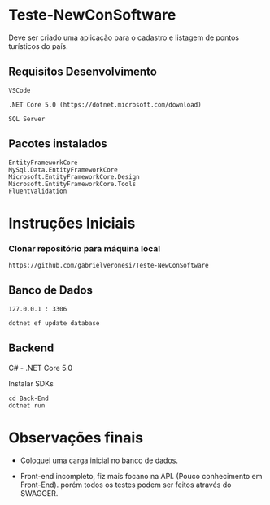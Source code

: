 # Teste-NewConSoftware

Deve ser criado uma aplicação para o cadastro e listagem de pontos turísticos do país.

## Requisitos Desenvolvimento

```
VSCode

.NET Core 5.0 (https://dotnet.microsoft.com/download)

SQL Server

```

## Pacotes instalados

```
EntityFrameworkCore
MySql.Data.EntityFrameworkCore
Microsoft.EntityFrameworkCore.Design
Microsoft.EntityFrameworkCore.Tools
FluentValidation

```

# Instruções Iniciais

### Clonar repositório para máquina local

```
https://github.com/gabrielveronesi/Teste-NewConSoftware
```


## Banco de Dados

```
127.0.0.1 : 3306

dotnet ef update database
```

## Backend

C# - .NET Core 5.0

Instalar SDKs

```
cd Back-End
dotnet run
```


# Observações finais

- Coloquei uma carga inicial no banco de dados.

- Front-end incompleto, fiz mais focano na API. (Pouco conhecimento em Front-End). porém todos os testes podem ser feitos através do SWAGGER.
